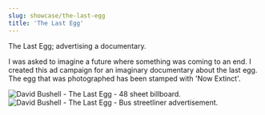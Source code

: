 ```yaml
---
slug: showcase/the-last-egg
title: 'The Last Egg'
---
```

The Last Egg; advertising a documentary.

I was asked to imagine a future where something was coming to an end. I created this ad campaign for an imaginary documentary about the last egg. The egg that was photographed has been stamped with 'Now Extinct'.

![David Bushell - The Last Egg - 48 sheet billboard.](/images/portfolio/eggbillboard.png)![David Bushell - The Last Egg - Bus streetliner advertisement.](/images/portfolio/eggbus.png)
